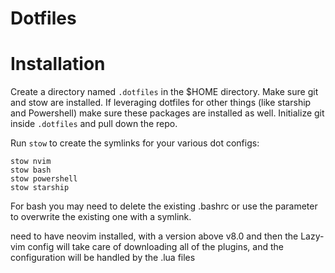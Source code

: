 # Dotfiles

# Installation
Create a directory named `.dotfiles` in the $HOME directory.
Make sure git and stow are installed.  If leveraging dotfiles for other things (like starship and Powershell) make sure these packages are installed as well.
Initialize git inside `.dotfiles` and pull down the repo.
  
Run `stow` to create the symlinks for your various dot configs:
```
stow nvim
stow bash
stow powershell
stow starship
```
For bash you may need to delete the existing .bashrc or use the parameter to overwrite the existing one with a symlink.

need to have neovim installed, with a version above v8.0 and then the Lazy-vim config will take care of downloading all of the plugins, and the configuration will be handled by the .lua files
